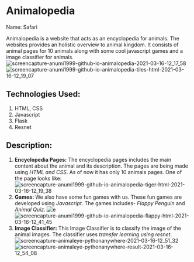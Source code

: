 # Animalopedia
Name: Safari 

Animalopedia is a website that acts as an encyclopedia for animals. The websites provides an holistic overview to animal kingdom. It consists of animal pages for 10 animals along with some cool javascript games and a image classifier for animals.
![screencapture-anumi1999-github-io-animalopedia-2021-03-16-12_17_58](https://user-images.githubusercontent.com/52823306/111267499-012b7e80-8652-11eb-9ad8-290bc744bd0c.png)
![screencapture-anumi1999-github-io-animalopedia-tiles-html-2021-03-16-12_19_07](https://user-images.githubusercontent.com/52823306/111267562-16a0a880-8652-11eb-8377-6703b662e939.png)

## Technologies Used:
1. HTML, CSS
2. Javascript
3. Flask
4. Resnet

## Description:
1. **Encyclopedia Pages:** The encyclopedia pages includes the main content about the animal and its description. The pages are being made using *HTML and CSS*. As of now it has only 10 animals pages. One of the page looks like:
![screencapture-anumi1999-github-io-animalopedia-tiger-html-2021-03-16-12_19_38](https://user-images.githubusercontent.com/52823306/111267590-1ef8e380-8652-11eb-8def-8115b933e8cf.png)
2. **Games:** We also have some fun games with us. These fun games are developed using *Javascript*. The games includes- *Flappy Penguin* and *Animal Quiz*.
![e](https://user-images.githubusercontent.com/52823306/111267852-8c0c7900-8652-11eb-8e15-3ff4ad1a157f.PNG)
![screencapture-anumi1999-github-io-animalopedia-flappy-html-2021-03-16-12_41_45](https://user-images.githubusercontent.com/52823306/111269758-0211df80-8655-11eb-9ea0-e5361d0ec12b.png)
3. **Image Classifier:** This Image Classifier is to classify the image of the animal images. The classifier uses *transfer learning using resnet*.
![screencapture-animaleye-pythonanywhere-2021-03-16-12_51_32](https://user-images.githubusercontent.com/52823306/111270831-5ec1ca00-8656-11eb-8025-95a707ff445b.png)
![screencapture-animaleye-pythonanywhere-result-2021-03-16-12_54_08](https://user-images.githubusercontent.com/52823306/111271100-bbbd8000-8656-11eb-8033-f9ff6335c290.png)



